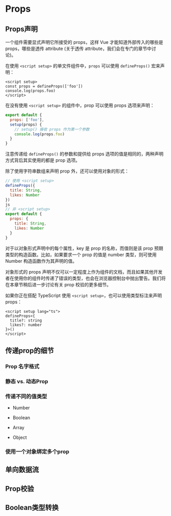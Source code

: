 # Props
## Props声明
一个组件需要显式声明它所接受的 props，这样 Vue 才能知道外部传入的哪些是 props，哪些是透传 attribute (关于透传 attribute，我们会在专门的章节中讨论)。

在使用 `<script setup>` 的单文件组件中，`props` 可以使用 `defineProps()` 宏来声明：
```vue
<script setup>
const props = defineProps(['foo'])
console.log(props.foo)
</script>
```
在没有使用 `<script setup>` 的组件中，prop 可以使用 props 选项来声明：

```js
export default {
  props: ['foo'],
  setup(props) {
    // setup() 接收 props 作为第一个参数
    console.log(props.foo)
  }
}
```
注意传递给 `defineProps()` 的参数和提供给 props 选项的值是相同的，两种声明方式背后其实使用的都是 prop 选项。

除了使用字符串数组来声明 prop 外，还可以使用对象的形式：
```js
// 使用 <script setup>
defineProps({
  title: String,
  likes: Number
})
js
// 非 <script setup>
export default {
  props: {
    title: String,
    likes: Number
  }
}
```
对于以对象形式声明中的每个属性，key 是 prop 的名称，而值则是该 prop 预期类型的构造函数。比如，如果要求一个 prop 的值是 number 类型，则可使用 Number 构造函数作为其声明的值。

对象形式的 props 声明不仅可以一定程度上作为组件的文档，而且如果其他开发者在使用你的组件时传递了错误的类型，也会在浏览器控制台中抛出警告。我们将在本章节稍后进一步讨论有关 prop 校验的更多细节。

如果你正在搭配 TypeScript 使用 `<script setup>`，也可以使用类型标注来声明 props：
```vue
<script setup lang="ts">
defineProps<{
  title?: string
  likes?: number
}>()
</script>
```
## 传递prop的细节
### Prop 名字格式

### 静态 vs. 动态Prop

### 传递不同的值类型


- Number
  

- Boolean
  

- Array
  

- Object
  

### 使用一个对象绑定多个prop


## 单向数据流

## Prop校验

## Boolean类型转换
